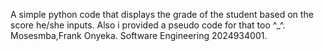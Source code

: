 A simple python code that displays the grade of the student based on the score he/she inputs. Also i provided a pseudo code for that too ^_^. Mosesmba,Frank Onyeka. Software Engineering 2024934001.
